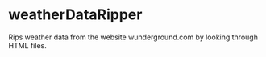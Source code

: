 # weatherDataRipper
Rips weather data from the website wunderground.com by looking through HTML files.
